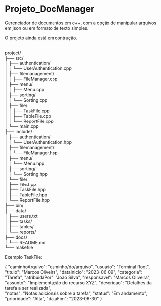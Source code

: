 # Projeto_DocManager
Gerenciador de documentos em c++, com a opção de manipular arquivos em json ou em formato de texto simples.

O projeto ainda está em contrução.

<br>
project/ <br>
├── src/ <br>
│   ├── authentication/ <br>
│   │   └── UserAuthentication.cpp <br>
│   ├── filemanagement/ <br>
│   │   ├── FileManager.cpp <br>
│   ├── menu/ <br>
│   │   ├── Menu.cpp <br>
│   ├── sorting/ <br>
│   │   └── Sorting.cpp <br>
│   ├── file/ <br>
│   │   ├── TaskFile.cpp <br>
│   │   ├── TableFile.cpp <br>
│   │   └── ReportFile.cpp <br>
│   └── main.cpp <br>
├── include/ <br>
│   ├── authentication/ <br>
│   │   └── UserAuthentication.hpp <br>
│   ├── filemanagement/ <br>
│   │   └── FileManager.hpp <br>
│   ├── menu/ <br>
│   │   └── Menu.hpp <br>
│   ├── sorting/ <br>
│   │   └── Sorting.hpp <br>
│   └── file/ <br>
│       ├── File.hpp <br>
│       ├── TaskFile.hpp <br>
│       ├── TableFile.hpp <br>
│       └── ReportFile.hpp <br>
├── bin/ <br>
├── data/ <br>
│   ├── users.txt <br>
│   ├── tasks/ <br>
│   ├── tables/ <br>
│   └── reports/ <br>
├── docs/ <br>
│   └── README.md <br>
└── makefile


Exemplo TaskFile:

{
  "caminhoArquivo": "caminho/do/arquivo",
  "usuario": "Terminal Root",
  "titulo": "Marcos Oliveira",
  "dataInicio": "2023-06-09",
  "categoria": "Tarefa",
  "atribuidaPor": "João Silva",
  "responsavel": "Marcos Oliveira",
  "assunto": "Implementação do recurso XYZ",
  "descricao": "Detalhes da tarefa a ser realizada",\
  "notas": "Notas adicionais sobre a tarefa",
  "status": "Em andamento",
  "prioridade": "Alta",
  "dataFim": "2023-06-30"
}
